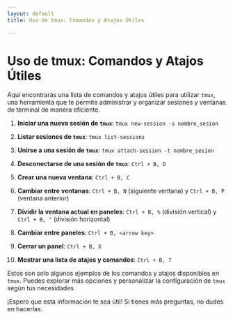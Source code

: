 ```yaml
---
layout: default
title: Uso de tmux: Comandos y Atajos Útiles

---
```


# Uso de tmux: Comandos y Atajos Útiles

Aquí encontrarás una lista de comandos y atajos útiles para utilizar `tmux`, una herramienta que te permite administrar y organizar sesiones y ventanas de terminal de manera eficiente.

1. **Iniciar una nueva sesión de `tmux`**: `tmux new-session -s nombre_sesion`

2. **Listar sesiones de `tmux`**: `tmux list-sessions`

3. **Unirse a una sesión de `tmux`**: `tmux attach-session -t nombre_sesion`

4. **Desconectarse de una sesión de `tmux`**: `Ctrl + B, D`

5. **Crear una nueva ventana**: `Ctrl + B, C`

6. **Cambiar entre ventanas**: `Ctrl + B, N` (siguiente ventana) y `Ctrl + B, P` (ventana anterior)

7. **Dividir la ventana actual en paneles**: `Ctrl + B, %` (división vertical) y `Ctrl + B, "` (división horizontal)

8. **Cambiar entre paneles**: `Ctrl + B, <arrow key>`

9. **Cerrar un panel**: `Ctrl + B, X`

10. **Mostrar una lista de atajos y comandos**: `Ctrl + B, ?`

Estos son solo algunos ejemplos de los comandos y atajos disponibles en `tmux`. Puedes explorar más opciones y personalizar la configuración de `tmux` según tus necesidades.

¡Espero que esta información te sea útil! Si tienes más preguntas, no dudes en hacerlas.
